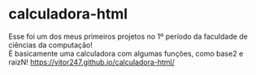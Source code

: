 # calculadora-html

Esse foi um dos meus primeiros projetos no 1º período da faculdade de ciências da computação!<br>
É basicamente uma calculadora com algumas funções, como base2 e raizN!
https://vitor247.github.io/calculadora-html/
